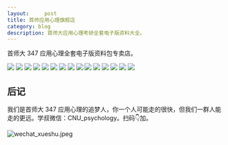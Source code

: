 ```yaml
---
layout:     post
title: 首师应用心理旗舰店
category: blog
description: 首师大应用心理考研全套电子版资料大全。
---
```


首师大 347 应用心理全套电子版资料包专卖店。

![](https://cnu347-1257355643.cos.ap-beijing.myqcloud.com/CNU347/Taobao-10.jpeg)
![](https://cnu347-1257355643.cos.ap-beijing.myqcloud.com/CNU347/Taobao-11.jpeg)
![](https://cnu347-1257355643.cos.ap-beijing.myqcloud.com/CNU347/Taobao-12.jpeg)
![](https://cnu347-1257355643.cos.ap-beijing.myqcloud.com/CNU347/Taobao-13.png)
![](https://cnu347-1257355643.cos.ap-beijing.myqcloud.com/CNU347/Taobao-14.png)
![](https://cnu347-1257355643.cos.ap-beijing.myqcloud.com/CNU347/Taobao-15.png)
![](https://cnu347-1257355643.cos.ap-beijing.myqcloud.com/CNU347/Taobao-2.png)
![](https://cnu347-1257355643.cos.ap-beijing.myqcloud.com/CNU347/Taobao-3.png)
![](https://cnu347-1257355643.cos.ap-beijing.myqcloud.com/CNU347/Taobao-1.png)
![](https://cnu347-1257355643.cos.ap-beijing.myqcloud.com/CNU347/Taobao-4.png)
![](https://cnu347-1257355643.cos.ap-beijing.myqcloud.com/CNU347/Taobao-5.jpg)
![](https://cnu347-1257355643.cos.ap-beijing.myqcloud.com/CNU347/Taobao-6.jpg)
![](https://cnu347-1257355643.cos.ap-beijing.myqcloud.com/CNU347/Taobao-7.jpg)
![](https://cnu347-1257355643.cos.ap-beijing.myqcloud.com/CNU347/Taobao-8.png)
![](https://cnu347-1257355643.cos.ap-beijing.myqcloud.com/CNU347/Taobao-9.jpeg)


## 后记

我们是首师大 347 应用心理的追梦人，你一个人可能走的很快，但我们一群人能走的更远。学叔微信：CNU_psychology。扫码👇加。

![wechat_xueshu.jpeg](https://cnu347-1257355643.cos.ap-beijing.myqcloud.com/CNU347/WechatIMG125.jpeg)


